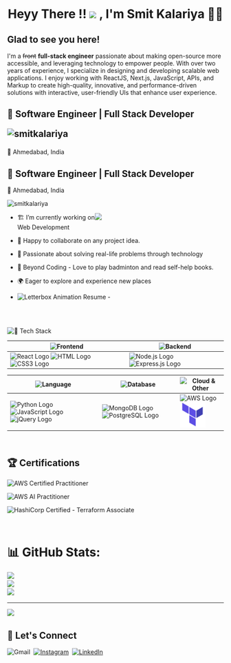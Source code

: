 
<h1 align="center">Heyy There !! <img src="https://camo.githubusercontent.com/d552948e7884c41fde2d32b9221d79f0df2076c7d824aaab954ca93f53d95884/68747470733a2f2f6d656469612e67697068792e636f6d2f6d656469612f6876524a434c467a6361737252346961377a2f67697068792e676966" width="40"/> , I'm Smit Kalariya 👨‍💻</h1>


## Glad to see you here! 



<body>I'm a <del>front</del> <b>full-stack engineer</b> passionate about making open-source more accessible, and leveraging technology to empower people. With over two years of experience, I specialize in designing and developing scalable web applications. I enjoy working with ReactJS, Next.js, JavaScript, APIs, and Markup to create high-quality, innovative, and performance-driven solutions with interactive, user-friendly UIs that enhance user experience.</body>

<be>
<div>
  <h2>🚀 Software Engineer | Full Stack Developer <p align="left"> <img src="https://komarev.com/ghpvc/?username=smitkalariya&label=Profile%20views&color=0e75b6&style=flat" alt="smitkalariya" /> </p></h2>
  <p>📍 Ahmedabad, India</p>
</div>


## 🚀 Software Engineer | Full Stack Developer  
📍 Ahmedabad, India

<p align="left"> <img src="https://komarev.com/ghpvc/?username=smitkalariya&label=Profile%20views&color=0e75b6&style=flat" alt="smitkalariya" /> </p>

<img align="right" src="https://raw.githubusercontent.com/Gapur/Gapur/refs/heads/main/assets/coding.gif" width="300">

- 🏗️ I’m currently working on Web Development  
- 🤝 Happy to collaborate on any project idea.  
- 🧩 Passionate about solving real-life problems through technology  
- 🏸 Beyond Coding - Love to play badminton and read self-help books.  
- 🌍 Eager to explore and experience new places

-  <img src="https://raw.githubusercontent.com/Gapur/Gapur/refs/heads/main/assets/doc.gif" alt="Letterbox Animation" width="20">  Resume - 


<br><br>
  

![🚀 Tech Stack](https://img.shields.io/badge/🚀_Tech_Stack-blueviolet?style=for-the-badge&logoWidth=200)

| ![Frontend](https://img.shields.io/badge/Frontend-%F0%9F%9A%80-blue?style=for-the-badge&logoWidth=150) | ![Backend](https://img.shields.io/badge/Backend-%F0%9F%9A%80-green?style=for-the-badge&logoWidth=150) |
| --- | --- |
| <img src="https://upload.wikimedia.org/wikipedia/commons/a/a7/React-icon.svg" alt="React Logo" width="60" height="60"> <img src="https://upload.wikimedia.org/wikipedia/commons/6/61/HTML5_logo_and_wordmark.svg" alt="HTML Logo" width="60" height="60"> <img src="https://upload.wikimedia.org/wikipedia/commons/6/62/CSS3_logo.svg" alt="CSS3 Logo" width="60" height="60"> | <img src="https://upload.wikimedia.org/wikipedia/commons/d/d9/Node.js_logo.svg" alt="Node.js Logo" width="60" height="60"> <img src="https://upload.wikimedia.org/wikipedia/commons/6/64/Expressjs.png" alt="Express.js Logo" width="120" height="50"> |




| ![Language](https://img.shields.io/badge/Language-%F0%9F%9A%80-orange?style=for-the-badge&logoWidth=150) | ![Database](https://img.shields.io/badge/Database-%F0%9F%9A%80-purple?style=for-the-badge&logoWidth=150) | ![Cloud & Other](https://img.shields.io/badge/Cloud%20&%20Other-%F0%9F%9A%80-cyan?style=for-the-badge&logoWidth=150) |
| --- | --- | --- |
| <img src="https://upload.wikimedia.org/wikipedia/commons/c/c3/Python-logo-notext.svg" alt="Python Logo" width="60" height="60"> <img src="https://upload.wikimedia.org/wikipedia/commons/6/6a/JavaScript-logo.png" alt="JavaScript Logo" width="60" height="60"> <img src="https://cdn.iconscout.com/icon/free/png-256/jquery-10-1175155.png" alt="jQuery Logo" width="60" height="60"> | <img src="https://1000logos.net/wp-content/uploads/2020/08/MongoDB-Logo.png" alt="MongoDB Logo" width="120" height="90"> <img src="https://upload.wikimedia.org/wikipedia/commons/2/29/Postgresql_elephant.svg" alt="PostgreSQL Logo" width="60" height="60"> | <img src="https://upload.wikimedia.org/wikipedia/commons/9/93/Amazon_Web_Services_Logo.svg" alt="AWS Logo" width="60" height="60"> <img src="https://raw.githubusercontent.com/devicons/devicon/master/icons/terraform/terraform-original.svg" alt="Terraform Logo" width="60" height="60"> |

<br>


## 🏆 Certifications
![AWS Certified Practitioner](https://img.shields.io/badge/AWS%20Certified-Practitioner-FF9900?style=for-the-badge&logo=amazonaws&logoColor=white)

![AWS AI Practitioner](https://img.shields.io/badge/AWS%20AI-Practitioner-FF9900?style=for-the-badge&logo=amazonaws&logoColor=white)

![HashiCorp Certified - Terraform Associate](https://img.shields.io/badge/HashiCorp%20Certified-Terraform%20Associate-5C4EE5?style=for-the-badge&logo=terraform&logoColor=white)

<br>


# 📊 GitHub Stats:
![](https://github-readme-stats.vercel.app/api?username=smitkalariya&theme=calm_pink&hide_border=false&include_all_commits=false&count_private=true)<br/>
![](https://nirzak-streak-stats.vercel.app/?user=smitkalariya&theme=calm_pink&hide_border=false)<br/>
![](https://github-readme-stats.vercel.app/api/top-langs/?username=smitkalariya&theme=calm_pink&hide_border=false&include_all_commits=false&count_private=true&layout=compact)

---
[![](https://visitcount.itsvg.in/api?id=smitkalariya&icon=0&color=0)](https://visitcount.itsvg.in)


## 📩 Let's Connect  
 
 ![Gmail](https://img.shields.io/badge/Gmail-smitkalariya3009%40gmail.com-D14836?style=for-the-badge&logo=gmail&logoColor=white)&nbsp;&nbsp;<a href="https://www.instagram.com/smit-kalariya-3009/" target="_blank"><img src="https://upload.wikimedia.org/wikipedia/commons/a/a5/Instagram_icon.png" alt="Instagram" width="30"></a>&nbsp;&nbsp;<a href="https://www.linkedin.com/in/smit-kalariya-3009/" target="_blank"><img src="https://upload.wikimedia.org/wikipedia/commons/8/81/LinkedIn_icon.svg" alt="LinkedIn" width="30"></a>


<!-- Proudly created with GPRM ( https://gprm.itsvg.in ) -->


